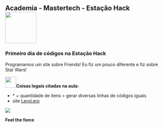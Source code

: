 <nav>
  <h1>Academia - Mastertech - Estação Hack  <img src="https://ftp.mastertech.com.br/Nginx-Fancyindex-Theme/Nginx-Fancyindex-Theme-light/estacao-logo.png"  width="100"  /></h1>
</nav>
  
<h3>Primeiro dia de códigos na Estação Hack </h3>
<p>Programamos um site sobre Friends! Eu fiz um pouco diferente e fiz sobre Star Wars!</p>

<b><img src="https://media.giphy.com/media/dwDhATtza3TtS/source.gif"  width="35"  />Coisas legais citadas na aula:</b>

<ul>
  <li> * + quantidade de itens = gerar diversas linhas de códigos iguais </li>
  <li> site <a href= "lerolero.com">LeroLero</a>
</ul>


<footer>
 
<img src="https://media.giphy.com/media/SHppUTMNewZwc/source.gif"  />
  
<b>Feel the force</b>
  

</footer>
